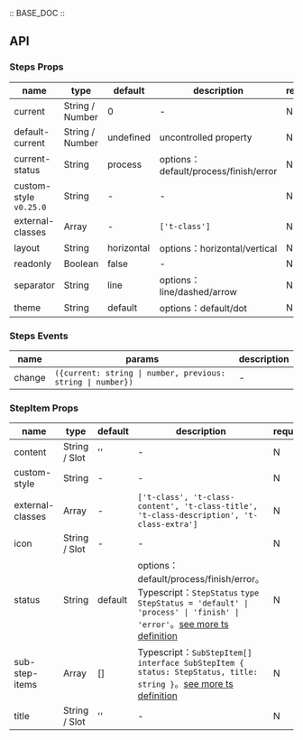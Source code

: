 :: BASE_DOC ::

## API
### Steps Props

name | type | default | description | required
-- | -- | -- | -- | --
current | String / Number | 0 | \- | N
default-current | String / Number | undefined | uncontrolled property | N
current-status | String | process | options：default/process/finish/error | N
custom-style `v0.25.0` | String | - | \- | N
external-classes | Array | - | `['t-class']` | N
layout | String | horizontal | options：horizontal/vertical | N
readonly | Boolean | false | \- | N
separator | String | line | options：line/dashed/arrow | N
theme | String | default | options：default/dot | N

### Steps Events

name | params | description
-- | -- | --
change | `({current: string \| number, previous: string \| number})` | \-

### StepItem Props

name | type | default | description | required
-- | -- | -- | -- | --
content | String / Slot | '' | \- | N
custom-style | String | - | \- | N
external-classes | Array | - | `['t-class', 't-class-content', 't-class-title', 't-class-description', 't-class-extra']` | N
icon | String / Slot | - | \- | N
status | String | default | options：default/process/finish/error。Typescript：`StepStatus` `type StepStatus = 'default' \| 'process' \| 'finish' \| 'error'`。[see more ts definition](https://github.com/Tencent/tdesign-miniprogram/tree/develop/src/steps/type.ts) | N
sub-step-items | Array | [] | Typescript：`SubStepItem[]` `interface SubStepItem { status: StepStatus, title: string }`。[see more ts definition](https://github.com/Tencent/tdesign-miniprogram/tree/develop/src/steps/type.ts) | N
title | String / Slot | '' | \- | N

